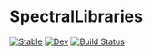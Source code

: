 # SpectralLibraries

[![Stable](https://img.shields.io/badge/docs-stable-blue.svg)](https://mileslucas.github.io/SpectralLibraries.jl/stable)
[![Dev](https://img.shields.io/badge/docs-dev-blue.svg)](https://mileslucas.github.io/SpectralLibraries.jl/dev)
[![Build Status](https://travis-ci.com/mileslucas/SpectralLibraries.jl.svg?branch=master)](https://travis-ci.com/mileslucas/SpectralLibraries.jl)


